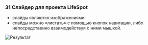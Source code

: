### 31 Слайдер для проекта LifeSpot

* слайды являются изображениями
* слайды можно «листать» с помощью кнопок навигации, либо непосредственно взаимодействуя с ними мышкой.

![Результат](/Static/IMG/module31.gif)








